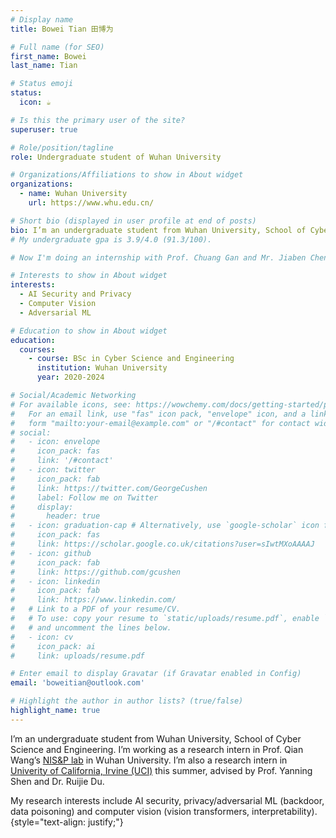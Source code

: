 ```yaml
---
# Display name
title: Bowei Tian 田博为

# Full name (for SEO)
first_name: Bowei
last_name: Tian

# Status emoji
status:
  icon: ☕️

# Is this the primary user of the site?
superuser: true

# Role/position/tagline
role: Undergraduate student of Wuhan University

# Organizations/Affiliations to show in About widget
organizations:
  - name: Wuhan University
    url: https://www.whu.edu.cn/

# Short bio (displayed in user profile at end of posts)
bio: I’m an undergraduate student from Wuhan University, School of Cyber Science and Engineering. I’m working as a research intern in Prof. Qian Wang’s [NIS&P lab](http://nisplab.whu.edu.cn/) in Wuhan University. I’m also a research intern in [Univerity of California, Irvine (UCI)](https://uci.edu/) this summer, advised by Prof. Yanning Shen and Dr. Ruijie Du. 
# My undergraduate gpa is 3.9/4.0 (91.3/100).

# Now I'm doing an internship with Prof. Chuang Gan and Mr. Jiaben Chen at [University of Massachusetts Amherst (UMass)](https://www.umass.edu/).

# Interests to show in About widget
interests:
  - AI Security and Privacy
  - Computer Vision
  - Adversarial ML

# Education to show in About widget
education:
  courses:
    - course: BSc in Cyber Science and Engineering
      institution: Wuhan University
      year: 2020-2024

# Social/Academic Networking
# For available icons, see: https://wowchemy.com/docs/getting-started/page-builder/#icons
#   For an email link, use "fas" icon pack, "envelope" icon, and a link in the
#   form "mailto:your-email@example.com" or "/#contact" for contact widget.
# social:
#   - icon: envelope
#     icon_pack: fas
#     link: '/#contact'
#   - icon: twitter
#     icon_pack: fab
#     link: https://twitter.com/GeorgeCushen
#     label: Follow me on Twitter
#     display:
#       header: true
#   - icon: graduation-cap # Alternatively, use `google-scholar` icon from `ai` icon pack
#     icon_pack: fas
#     link: https://scholar.google.co.uk/citations?user=sIwtMXoAAAAJ
#   - icon: github
#     icon_pack: fab
#     link: https://github.com/gcushen
#   - icon: linkedin
#     icon_pack: fab
#     link: https://www.linkedin.com/
#   # Link to a PDF of your resume/CV.
#   # To use: copy your resume to `static/uploads/resume.pdf`, enable `ai` icons in `params.yaml`,
#   # and uncomment the lines below.
#   - icon: cv
#     icon_pack: ai
#     link: uploads/resume.pdf

# Enter email to display Gravatar (if Gravatar enabled in Config)
email: 'boweitian@outlook.com'

# Highlight the author in author lists? (true/false)
highlight_name: true
---
```


I’m an undergraduate student from Wuhan University, School of Cyber Science and Engineering. I’m working as a research intern in Prof. Qian Wang’s [NIS&P lab](http://nisplab.whu.edu.cn/) in Wuhan University. I’m also a research intern in [Univerity of California, Irvine (UCI)](https://uci.edu/) this summer, advised by Prof. Yanning Shen and Dr. Ruijie Du. 
<!-- My undergraduate gpa is 3.9/4.0 (91.3/100).  -->

My research interests include AI security, privacy/adversarial ML (backdoor, data poisoning) and computer vision (vision transformers, interpretability). 
{style="text-align: justify;"}
<!-- Now I'm doing an internship with Prof. Chuang Gan and Mr. Jiaben Chen at [University of Massachusetts Amherst (UMass)](https://www.umass.edu/). And my resumé is attached [here](uploads/resume.pdf).  -->